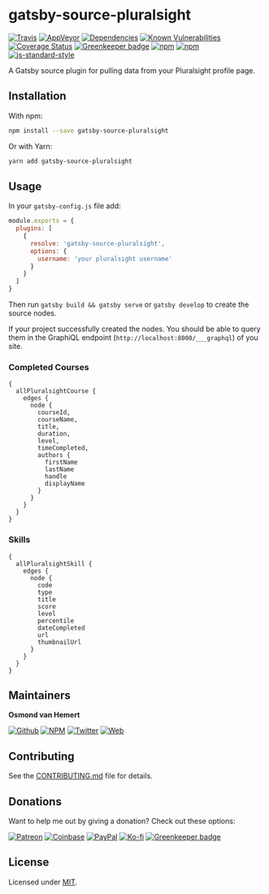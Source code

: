 # gatsby-source-pluralsight

[![Travis](https://img.shields.io/travis/com/ovhemert/gatsby-source-pluralsight.svg?branch=master&logo=travis)](https://travis-ci.com/ovhemert/gatsby-source-pluralsight)
[![AppVeyor](https://img.shields.io/appveyor/ci/ovhemert/gatsby-source-pluralsight.svg?logo=appveyor)](https://ci.appveyor.com/project/ovhemert/gatsby-source-pluralsight)
[![Dependencies](https://img.shields.io/david/ovhemert/gatsby-source-pluralsight.svg)](https://david-dm.org/ovhemert/gatsby-source-pluralsight)
[![Known Vulnerabilities](https://snyk.io/test/npm/gatsby-source-pluralsight/badge.svg)](https://snyk.io/test/npm/gatsby-source-pluralsight)
[![Coverage Status](https://coveralls.io/repos/github/ovhemert/gatsby-source-pluralsight/badge.svg?branch=master)](https://coveralls.io/github/ovhemert/gatsby-source-pluralsight?branch=master)
[![Greenkeeper badge](https://badges.greenkeeper.io/ovhemert/gatsby-source-pluralsight.svg)](https://greenkeeper.io/)
[![npm](https://img.shields.io/npm/v/gatsby-source-pluralsight.svg)](https://www.npmjs.com/package/gatsby-source-pluralsight)
[![npm](https://img.shields.io/npm/dm/gatsby-source-pluralsight.svg)](https://www.npmjs.com/package/gatsby-source-pluralsight)
[![js-standard-style](https://img.shields.io/badge/code%20style-standard-brightgreen.svg?style=flat)](http://standardjs.com/)

A Gatsby source plugin for pulling data from your Pluralsight profile page.

## Installation

With npm:

```bash
npm install --save gatsby-source-pluralsight
```

Or with Yarn:

```bash
yarn add gatsby-source-pluralsight
```

## Usage

In your `gatsby-config.js` file add:

```javascript
module.exports = {
  plugins: [
    {
      resolve: 'gatsby-source-pluralsight',
      options: {
        username: 'your pluralsight username'
      }
    }
  ]
}
```

Then run `gatsby build && gatsby serve` or `gatsby develop` to create the source nodes.

If your project successfully created the nodes. You should be able to query them in the GraphiQL endpoint (`http://localhost:8000/___graphql`) of you site.

### Completed Courses

```
{
  allPluralsightCourse {
    edges {
      node {
        courseId,
        courseName,
        title,
        duration,
        level,
        timeCompleted,
        authors {
          firstName
          lastName
          handle
          displayName
        }
      }
    }
  }
}
```

### Skills

```
{
  allPluralsightSkill {
    edges {
      node {
        code
        type
        title
        score
        level
        percentile
        dateCompleted
        url
        thumbnailUrl
      }
    }
  }
}
```

## Maintainers

**Osmond van Hemert**

[![Github](https://img.shields.io/badge/style-github-333333.svg?logo=github&logoColor=white&label=)](https://github.com/ovhemert)
[![NPM](https://img.shields.io/badge/style-npm-333333.svg?logo=npm&logoColor=&label=)](https://www.npmjs.com/~ovhemert)
[![Twitter](https://img.shields.io/badge/style-twitter-333333.svg?logo=twitter&logoColor=&label=)](https://twitter.com/osmondvanhemert)
[![Web](https://img.shields.io/badge/style-website-333333.svg?logoColor=white&label=&logo=diaspora)](https://www.osmondvanhemert.nl)

## Contributing

See the [CONTRIBUTING.md](./docs/CONTRIBUTING.md) file for details.

## Donations

Want to help me out by giving a donation? Check out these options:

[![Patreon](https://img.shields.io/badge/style-patreon-333333.svg?logo=patreon&logoColor=&label=)](https://www.patreon.com/ovhemert)
[![Coinbase](https://img.shields.io/badge/style-bitcoin-333333.svg?logo=bitcoin&logoColor=&label=)](https://commerce.coinbase.com/checkout/fd177bf0-a89a-481b-889e-22bfce857b75)
[![PayPal](https://img.shields.io/badge/style-paypal-333333.svg?logo=paypal&logoColor=&label=)](https://www.paypal.me/osmondvanhemert)
[![Ko-fi](https://img.shields.io/badge/style-coffee-333333.svg?logo=ko-fi&logoColor=&label=)](http://ko-fi.com/ovhemert) [![Greenkeeper badge](https://badges.greenkeeper.io/ovhemert/gatsby-source-pluralsight.svg?token=ecf2ed1319b25ee7819f1f5c5149feb23f63a8de31719f2a655c94300e7a5594&ts=1536238929989)](https://greenkeeper.io/)

## License

Licensed under [MIT](./LICENSE).
